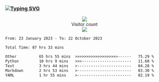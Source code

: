 ### <a href="https://git.io/typing-svg"><img src="https://readme-typing-svg.herokuapp.com?font=Fira+Code&pause=1000&width=435&lines=+Hi+%F0%9F%91%8B+There+is+Chenghow" alt="Typing SVG" /></a>
<p align="center"> 
  <img src="https://github-readme-stats.vercel.app/api?username=chenghow&show_icons=true"><br>
  Visitor count<br>
  <img src="https://profile-counter.glitch.me/chenghow/count.svg">
</p>

<!--START_SECTION:waka-->

```txt
From: 23 January 2023 - To: 22 October 2023

Total Time: 87 hrs 33 mins

Other          65 hrs 55 mins  >>>>>>>>>>>>>>>>>>>------   75.29 %
Python         10 hrs 9 mins   >>>----------------------   11.60 %
Text           3 hrs 44 mins   >------------------------   04.28 %
Markdown       2 hrs 53 mins   >------------------------   03.30 %
YAML           1 hr 55 mins    >------------------------   02.19 %
```

<!--END_SECTION:waka-->
